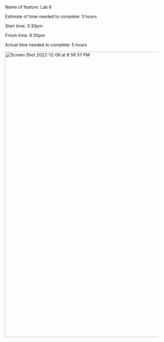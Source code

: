 Name of feature: Lab 6

Estimate of time needed to complete: 3 hours

Start time: 3:30pm

Finish time: 8:30pm


Actual time needed to complete: 5 hours

<img width="938" alt="Screen Shot 2022-12-06 at 8 56 57 PM" src="https://user-images.githubusercontent.com/113928893/206092305-aca9b5db-900d-47ce-8079-3ef0d6ae1c20.png">


